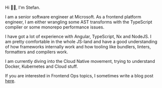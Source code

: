 Hi 👋🏻, I'm Stefan. 

I am a senior software engineer at Microsoft. As a frontend platform engineer, I am either wrangling some AST transforms with the TypeScript compiler or some monorepo performance issues.

I have got a lot of experience with Angular, TypeScript, Nx and NodeJS. I am pretty comfortable in the whole JS-land and have a good understanding of how frameworks internally work and how tooling like bundlers, linters, formatters and compilers work.

I am currently diving into the Cloud Native movement, trying to understand Docker, Kubernetes and Cloud stuff.

If you are interested in Frontend Ops topics, I sometimes write a blog post [here](https://stefanhaas.dev/#blog).
